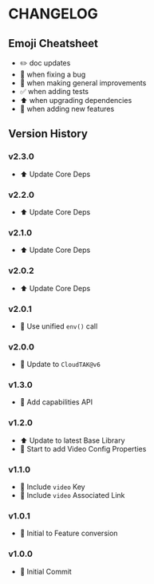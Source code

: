 # CHANGELOG

## Emoji Cheatsheet
- :pencil2: doc updates
- :bug: when fixing a bug
- :rocket: when making general improvements
- :white_check_mark: when adding tests
- :arrow_up: when upgrading dependencies
- :tada: when adding new features

## Version History

### v2.3.0

- :arrow_up: Update Core Deps

### v2.2.0

- :arrow_up: Update Core Deps

### v2.1.0

- :arrow_up: Update Core Deps

### v2.0.2

- :arrow_up: Update Core Deps

### v2.0.1

- :rocket: Use unified `env()` call

### v2.0.0

- :tada: Update to `CloudTAK@v6`

### v1.3.0

- :tada: Add capabilities API

### v1.2.0

- :arrow_up: Update to latest Base Library
- :rocket: Start to add Video Config Properties

### v1.1.0

- :rocket: Include `video` Key
- :rocket: Include `video` Associated Link

### v1.0.1

- :rocket: Initial to Feature conversion

### v1.0.0

- :tada: Initial Commit
